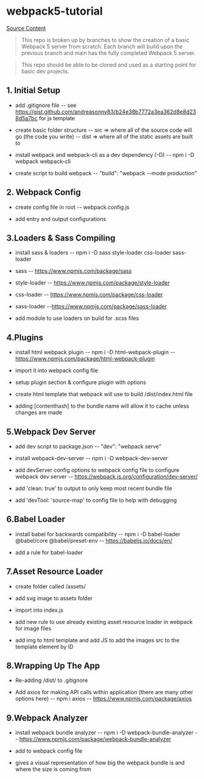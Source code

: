 # webpack5-tutorial
[Source Content](https://www.youtube.com/watch?v=IZGNcSuwBZs)

> This repo is broken up by branches to show the creation of a basic Webpack 5 server from scratch. Each branch will build upon the previous branch and main has the fully completed Webpack 5 server.

>  This repo should be able to be cloned and used as a starting point for basic dev projects.

## 1. Initial Setup

- add .gitignore file
-- see https://gist.github.com/andreasonny83/b24e38b7772a3ea362d8e8d238d5a7bc for js template

- create basic folder structure
-- src => where all of the source code will go (the code you write)
-- dist => where all of the static assets are built to

- install webpack and webpack-cli as a dev dependency (-D)
-- npm i -D webpack webpack-cli

- create script to build webpack
-- "build": "webpack --mode production"


## 2. Webpack Config

- create config file in root
-- webpack.config.js

- add entry and output configurations


## 3.Loaders & Sass Compiling

- install sass & loaders
--  npm i -D sass style-loader css-loader sass-loader

- sass
-- https://www.npmjs.com/package/sass

- style-loader
-- https://www.npmjs.com/package/style-loader

- css-loader
-- https://www.npmjs.com/package/css-loader

- sass-loader
--https://www.npmjs.com/package/sass-loader

- add module to use loaders on build for .scss files


## 4.Plugins

- install html webpack plugin
-- npm i -D html-webpack-plugin
-- https://www.npmjs.com/package/html-webpack-plugin

- import it into webpack config file

- setup plugin section & configure plugin with options

- create html template that webpack will use to build /dist/index.html file

- adding [contenthash] to the bundle name will allow it to cache unless changes are made


## 5.Webpack Dev Server

- add dev script to package.json
-- "dev": "webpack serve"

- install webpack-dev-server
-- npm i -D webpack-dev-server

- add devServer config options to webpack config file to configure webpack dev server
-- https://webpack.js.org/configuration/dev-server/

- add 'clean: true' to output to only keep most recent bundle file

- add 'devTool: 'source-map' to config file to help with debugging


## 6.Babel Loader

- install babel for backwards compatibility
-- npm i -D babel-loader @babel/core @babel/preset-env
-- https://babeljs.io/docs/en/

- add a rule for babel-loader


## 7.Asset Resource Loader

- create folder called /assets/

- add svg image to assets folder

- import into index.js

- add new rule to use already existing asset resource loader in webpack for image files

- add img to html template and add JS to add the images src to the template element by ID


## 8.Wrapping Up The App

- Re-adding /dist/ to .gitignore

- Add axios for making API calls within application (there are many other options here)
-- npm i axios
-- https://www.npmjs.com/package/axios


## 9.Webpack Analyzer

- install webpack bundle analyzer
-- npm i -D webpack-bundle-analyzer
-- https://www.npmjs.com/package/webpack-bundle-analyzer

- add to webpack config file

- gives a visual representation of how big the webpack bundle is and where the size is coming from
